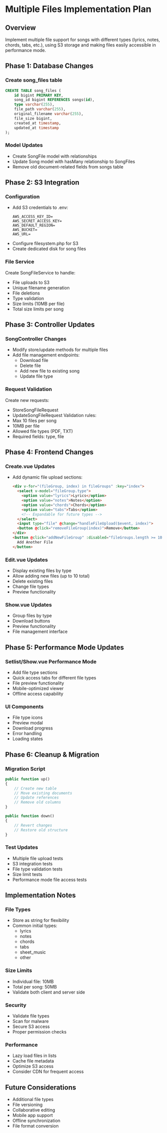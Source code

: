 # Multiple Files Implementation Plan

## Overview
Implement multiple file support for songs with different types (lyrics, notes, chords, tabs, etc.), using S3 storage and making files easily accessible in performance mode.

## Phase 1: Database Changes

### Create song_files table
```sql
CREATE TABLE song_files (
    id bigint PRIMARY KEY,
    song_id bigint REFERENCES songs(id),
    type varchar(255),
    file_path varchar(255),
    original_filename varchar(255),
    file_size bigint,
    created_at timestamp,
    updated_at timestamp
);
```

### Model Updates
- Create SongFile model with relationships
- Update Song model with hasMany relationship to SongFiles
- Remove old document-related fields from songs table

## Phase 2: S3 Integration

### Configuration
- Add S3 credentials to .env:
  ```
  AWS_ACCESS_KEY_ID=
  AWS_SECRET_ACCESS_KEY=
  AWS_DEFAULT_REGION=
  AWS_BUCKET=
  AWS_URL=
  ```
- Configure filesystem.php for S3
- Create dedicated disk for song files

### File Service
Create SongFileService to handle:
- File uploads to S3
- Unique filename generation
- File deletions
- Type validation
- Size limits (10MB per file)
- Total size limits per song

## Phase 3: Controller Updates

### SongController Changes
- Modify store/update methods for multiple files
- Add file management endpoints:
  - Download file
  - Delete file
  - Add new file to existing song
  - Update file type

### Request Validation
Create new requests:
- StoreSongFileRequest
- UpdateSongFileRequest
Validation rules:
- Max 10 files per song
- 10MB per file
- Allowed file types (PDF, TXT)
- Required fields: type, file

## Phase 4: Frontend Changes

### Create.vue Updates
- Add dynamic file upload sections:
  ```html
  <div v-for="(fileGroup, index) in fileGroups" :key="index">
    <select v-model="fileGroup.type">
      <option value="lyrics">Lyrics</option>
      <option value="notes">Notes</option>
      <option value="chords">Chords</option>
      <option value="tabs">Tabs</option>
      <!-- Expandable for future types -->
    </select>
    <input type="file" @change="handleFileUpload($event, index)">
    <button @click="removeFileGroup(index)">Remove</button>
  </div>
  <button @click="addNewFileGroup" :disabled="fileGroups.length >= 10">
    Add Another File
  </button>
  ```

### Edit.vue Updates
- Display existing files by type
- Allow adding new files (up to 10 total)
- Delete existing files
- Change file types
- Preview functionality

### Show.vue Updates
- Group files by type
- Download buttons
- Preview functionality
- File management interface

## Phase 5: Performance Mode Updates

### Setlist/Show.vue Performance Mode
- Add file type sections
- Quick access tabs for different file types
- File preview functionality
- Mobile-optimized viewer
- Offline access capability

### UI Components
- File type icons
- Preview modal
- Download progress
- Error handling
- Loading states

## Phase 6: Cleanup & Migration

### Migration Script
```php
public function up()
{
    // Create new table
    // Move existing documents
    // Update references
    // Remove old columns
}

public function down()
{
    // Revert changes
    // Restore old structure
}
```

### Test Updates
- Multiple file upload tests
- S3 integration tests
- File type validation tests
- Size limit tests
- Performance mode file access tests

## Implementation Notes

### File Types
- Store as string for flexibility
- Common initial types:
  - lyrics
  - notes
  - chords
  - tabs
  - sheet_music
  - other

### Size Limits
- Individual file: 10MB
- Total per song: 50MB
- Validate both client and server side

### Security
- Validate file types
- Scan for malware
- Secure S3 access
- Proper permission checks

### Performance
- Lazy load files in lists
- Cache file metadata
- Optimize S3 access
- Consider CDN for frequent access

## Future Considerations
- Additional file types
- File versioning
- Collaborative editing
- Mobile app support
- Offline synchronization
- File format conversion 